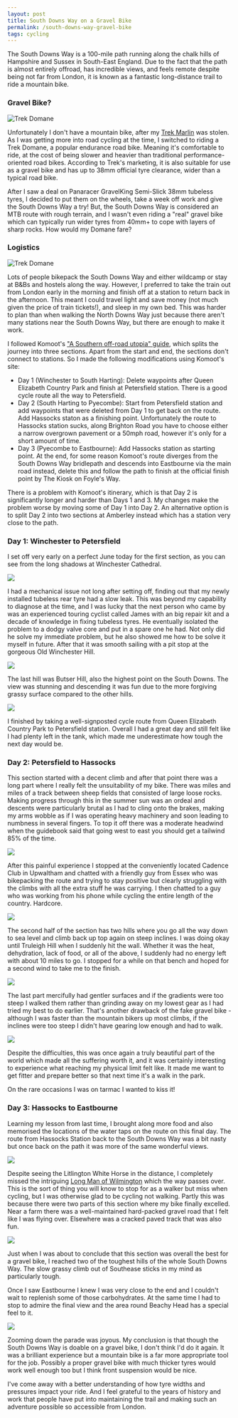 ```yaml
---
layout: post
title: South Downs Way on a Gravel Bike
permalink: /south-downs-way-gravel-bike
tags: cycling
---
```


The South Downs Way is a 100-mile path running along the chalk hills of Hampshire and Sussex in South-East England. Due to the fact that the path is almost entirely offroad, has incredible views, and feels remote despite being not far from London, it is known as a fantastic long-distance trail to ride a mountain bike.

### Gravel Bike?

![Trek Domane](/assets/sdw/bike.jpg)

Unfortunately I don't have a mountain bike, after my [Trek Marlin](/how-safe-is-cycling) was stolen. As I was getting more into road cycling at the time, I switched to riding a Trek Domane, a popular endurance road bike. Meaning it's comfortable to ride, at the cost of being slower and heavier than traditional performance-oriented road bikes. According to Trek's marketing, it is also suitable for use as a gravel bike and has up to 38mm official tyre clearance, wider than a typical road bike.

After I saw a deal on Panaracer GravelKing Semi-Slick 38mm tubeless tyres, I decided to put them on the wheels, take a week off work and give the South Downs Way a try! But, the South Downs Way is considered an MTB route with rough terrain, and I wasn't even riding a "real" gravel bike which can typically run wider tyres from 40mm+ to cope with layers of sharp rocks. How would my Domane fare?


### Logistics

![Trek Domane](/assets/sdw/map.png)

Lots of people bikepack the South Downs Way and either wildcamp or stay at B&Bs and hostels along the way. However, I preferred to take the train out from London early in the morning and finish off at a station to return back in the afternoon. This meant I could travel light and save money (not much given the price of train tickets!), and sleep in my own bed. This was harder to plan than when walking the North Downs Way just because there aren't many stations near the South Downs Way, but there are enough to make it work.

I followed Komoot's ["A Southern off-road utopia" guide](https://www.komoot.com/collection/888595/a-southern-off-road-utopia-the-south-downs-way), which splits the journey into three sections. Apart from the start and end, the sections don't connect to stations. So I made the following modifications using Komoot's site:
 * Day 1 (Winchester to South Harting): Delete waypoints after Queen Elizabeth Country Park and finish at Petersfield station. There is a good cycle route all the way to Petersfield.
 * Day 2 (South Harting to Pyecombe): Start from Petersfield station and add waypoints that were deleted from Day 1 to get back on the route. Add Hassocks staton as a finishing point. Unfortunately the route to Hassocks station sucks, along Brighton Road you have to choose either a narrow overgrown pavement or a 50mph road, however it's only for a short amount of time.
 * Day 3 (Pyecombe to Eastbourne): Add Hassocks station as starting point. At the end, for some reason Komoot's route diverges from the South Downs Way bridlepath and descends into Eastbourne via the main road instead, delete this and follow the path to finish at the official finish point by The Kiosk on Foyle's Way. 

There is a problem with Komoot's itinerary, which is that Day 2 is significantly longer and harder than Days 1 and 3. My changes make the problem worse by moving some of Day 1 into Day 2. An alternative option is to split Day 2 into two sections at Amberley instead which has a station very close to the path.

### Day 1: Winchester to Petersfield

I set off very early on a perfect June today for the first section, as you can see from the long shadows at Winchester Cathedral.

![](/assets/sdw/10.jpg)

I had a mechanical issue not long after setting off, finding out that my newly installed tubeless rear tyre had a slow leak. This was beyond my capability to diagnose at the time, and I was lucky that the next person who came by was an experienced touring cyclist called James with an big repair kit and a decade of knowledge in fixing tubeless tyres. He eventually isolated the problem to a dodgy valve core and put in a spare one he had. Not only did he solve my immediate problem, but he also showed me how to be solve it myself in future. After that it was smooth sailing with a pit stop at the gorgeous Old Winchester Hill.

![](/assets/sdw/11.jpg)

The last hill was Butser Hill, also the highest point on the South Downs. The view was stunning and descending it was fun due to the more forgiving grassy surface compared to the other hills.

![](/assets/sdw/12.jpg)

I finished by taking a well-signposted cycle route from Queen Elizabeth Country Park to Petersfield station. Overall I had a great day and still felt like I had plenty left in the tank, which made me underestimate how tough the next day would be.

### Day 2: Petersfield to Hassocks

This section started with a decent climb and after that point there was a long part where I really felt the unsuitability of my bike. There was miles and miles of a track between sheep fields that consisted of large loose rocks. Making progress through this in the summer sun was an ordeal and descents were particularly brutal as I had to cling onto the brakes, making my arms wobble as if I was operating heavy machinery and soon leading to numbness in several fingers. To top it off there was a moderate headwind when the guidebook said that going west to east you should get a tailwind 85% of the time.

![](/assets/sdw/20a.jpg)

After this painful experience I stopped at the conveniently located Cadence Club in Upwaltham and chatted with a friendly guy from Essex who was bikepacking the route and trying to stay positive but clearly struggling with the climbs with all the extra stuff he was carrying. I then chatted to a guy who was working from his phone while cycling the entire length of the country. Hardcore.

![](/assets/sdw/20b.jpg)

The second half of the section has two hills where you go all the way down to sea level and climb back up top again on steep inclines. I was doing okay until Truleigh Hill when I suddenly hit the wall. Whether it was the heat, dehydration, lack of food, or all of the above, I suddenly had no energy left with about 10 miles to go. I stopped for a while on that bench and hoped for a second wind to take me to the finish.

![](/assets/sdw/21.jpg)

The last part mercifully had gentler surfaces and if the gradients were too steep I walked them rather than grinding away on my lowest gear as I had tried my best to do earlier. That's another drawback of the fake gravel bike - although I was faster than the mountain bikers up most climbs, if the inclines were too steep I didn't have gearing low enough and had to walk.

![](/assets/sdw/22.jpg)

Despite the difficulties, this was once again a truly beautiful part of the world which made all the suffering worth it, and it was certainly interesting to experience what reaching my physical limit felt like. It made me want to get fitter and prepare better so that next time it's a walk in the park.

On the rare occasions I was on tarmac I wanted to kiss it!

### Day 3: Hassocks to Eastbourne

Learning my lesson from last time, I brought along more food and also memorised the locations of the water taps on the route on this final day. The route from Hassocks Station back to the South Downs Way was a bit nasty but once back on the path it was more of the same wonderful views.

![](/assets/sdw/30.jpg)

Despite seeing the Litlington White Horse in the distance, I completely missed the intriguing [Long Man of Wilmington](https://en.wikipedia.org/wiki/Long_Man_of_Wilmington) which the way passes over. This is the sort of thing you will know to stop for as a walker but miss when cycling, but I was otherwise glad to be cycling not walking. Partly this was because there were two parts of this section where my bike finally excelled. Near a farm there was a well-maintained hard-packed gravel road that I felt like I was flying over. Elsewhere was a cracked paved track that was also fun.

![](/assets/sdw/31.jpg)

Just when I was about to conclude that this section was overall the best for a gravel bike, I reached two of the toughest hills of the whole South Downs Way. The slow grassy climb out of Southease sticks in my mind as particularly tough. 

Once I saw Eastbourne I knew I was very close to the end and I couldn't wait to replenish some of those carbohydrates. At the same time I had to stop to admire the final view and the area round Beachy Head has a special feel to it.

![](/assets/sdw/32.jpg)

Zooming down the parade was joyous. My conclusion is that though the South Downs Way is doable on a gravel bike, I don't think I'd do it again. It was a brilliant experience but a mountain bike is a far more appropriate tool for the job. Possibly a proper gravel bike with much thicker tyres would work well enough too but I think front suspension would be nice.

I've come away with a better understanding of how tyre widths and pressures impact your ride. And I feel grateful to the years of history and work that people have put into maintaining the trail and making such an adventure possible so accessible from London.
